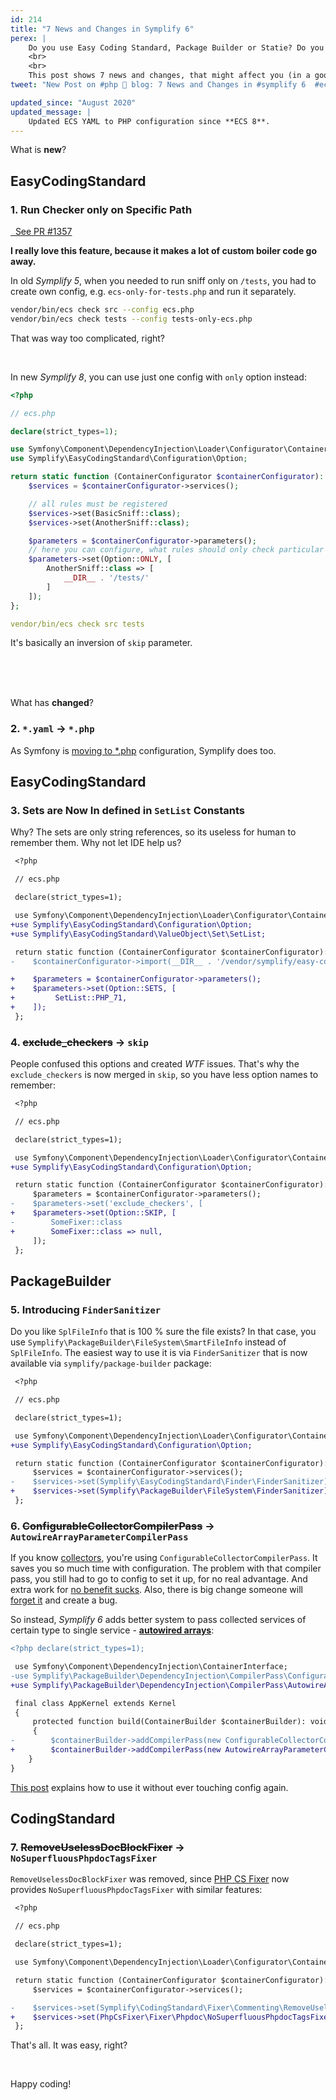 ```yaml
---
id: 214
title: "7 News and Changes in Symplify 6"
perex: |
    Do you use Easy Coding Standard, Package Builder or Statie? Do you need to upgrade safely? **Do you want to benefit from new features?**
    <br>
    <br>
    This post shows 7 news and changes, that might affect you (in a good way).
tweet: "New Post on #php 🐘 blog: 7 News and Changes in #symplify 6  #ecs"

updated_since: "August 2020"
updated_message: |
    Updated ECS YAML to PHP configuration since **ECS 8**.
---
```


What is **new**?

## EasyCodingStandard

### 1. Run Checker only on Specific Path

<a href="https://github.com/symplify/symplify/pull/1537" class="btn btn-dark btn-sm pull-right mt-2 mb-2">
    <em class="fab fa-github fa-fw"></em>
    &nbsp;
    See PR #1357
</a>

**I really love this feature, because it makes a lot of custom boiler code go away.**

In old *Symplify 5*, when you needed to run sniff only on `/tests`, you had to create own config, e.g. `ecs-only-for-tests.php` and run it separately.

```bash
vendor/bin/ecs check src --config ecs.php
vendor/bin/ecs check tests --config tests-only-ecs.php
```

That was way too complicated, right?

<br>

In new *Symplify 8*, you can use just one config with `only` option instead:

```php
<?php

// ecs.php

declare(strict_types=1);

use Symfony\Component\DependencyInjection\Loader\Configurator\ContainerConfigurator;
use Symplify\EasyCodingStandard\Configuration\Option;

return static function (ContainerConfigurator $containerConfigurator): void {
    $services = $containerConfigurator->services();

    // all rules must be registered
    $services->set(BasicSniff::class);
    $services->set(AnotherSniff::class);

    $parameters = $containerConfigurator->parameters();
    // here you can configure, what rules should only check particular paths
    $parameters->set(Option::ONLY, [
        AnotherSniff::class => [
            __DIR__ . '/tests/'
        ]
    ]);
};
```

```yaml
vendor/bin/ecs check src tests
```

It's basically an inversion of `skip` parameter.

<br>
<br>
<br>

What has **changed**?

### 2. `*.yaml` → `*.php`

As Symfony is [moving to *.php](https://github.com/symfony/symfony/issues/37186) configuration, Symplify does too.

## EasyCodingStandard

### 3. Sets are Now In defined in `SetList` Constants

Why? The sets are only string references, so its useless for human to remember them. Why not let IDE help us?

```diff
 <?php

 // ecs.php

 declare(strict_types=1);

 use Symfony\Component\DependencyInjection\Loader\Configurator\ContainerConfigurator;
+use Symplify\EasyCodingStandard\Configuration\Option;
+use Symplify\EasyCodingStandard\ValueObject\Set\SetList;

 return static function (ContainerConfigurator $containerConfigurator): void {
-    $containerConfigurator->import(__DIR__ . '/vendor/symplify/easy-coding-standard/config/php71.php');

+    $parameters = $containerConfigurator->parameters();
+    $parameters->set(Option::SETS, [
+         SetList::PHP_71,
+    ]);
 };
```

### 4. ~~exclude_checkers~~ → `skip`

People confused this options and created *WTF* issues. That's why the `exclude_checkers` is now merged in `skip`, so you have less option names to remember:

```diff
 <?php

 // ecs.php

 declare(strict_types=1);

 use Symfony\Component\DependencyInjection\Loader\Configurator\ContainerConfigurator;
+use Symplify\EasyCodingStandard\Configuration\Option;

 return static function (ContainerConfigurator $containerConfigurator): void {
     $parameters = $containerConfigurator->parameters();
-    $parameters->set('exclude_checkers', [
+    $parameters->set(Option::SKIP, [
-        SomeFixer::class
+        SomeFixer::class => null,
     ]);
 };
```

## PackageBuilder

### 5. Introducing `FinderSanitizer`

Do you like `SplFileInfo` that is 100 % sure the file exists? In that case, you use `Symplify\PackageBuilder\FileSystem\SmartFileInfo` instead of `SplFileInfo`. The easiest way to use it is via `FinderSanitizer` that is now available via `symplify/package-builder` package:

```diff
 <?php

 // ecs.php

 declare(strict_types=1);

 use Symfony\Component\DependencyInjection\Loader\Configurator\ContainerConfigurator;
+use Symplify\EasyCodingStandard\Configuration\Option;

 return static function (ContainerConfigurator $containerConfigurator): void {
     $services = $containerConfigurator->services();
-    $services->set(Symplify\EasyCodingStandard\Finder\FinderSanitizer);
+    $services->set(Symplify\PackageBuilder\FileSystem\FinderSanitizer);
 };
```

### 6. ~~ConfigurableCollectorCompilerPass~~ → `AutowireArrayParameterCompilerPass`

If you know [collectors](/clusters/#collector-pattern-the-shortcut-hack-to-solid-code), you're using `ConfigurableCollectorCompilerPass`. It saves you so much time with configuration. The problem with that compiler pass, you still had to go to config to set it up, for no real advantage. And extra work for [no benefit sucks](/blog/2019/02/14/why-config-coding-sucks/). Also, there is big change someone will [forget it](/blog/2018/08/27/why-and-how-to-avoid-the-memory-lock/) and create a bug.

So instead, *Symplify 6* adds better system to pass collected services of certain type to single service - **[autowired arrays](/blog/2018/11/12/will-autowired-arrays-finally-deprecate-tags-in-symfony-and-nette/)**:

```diff
<?php declare(strict_types=1);

 use Symfony\Component\DependencyInjection\ContainerInterface;
-use Symplify\PackageBuilder\DependencyInjection\CompilerPass\ConfigurableCollectorCompilerPass;
+use Symplify\PackageBuilder\DependencyInjection\CompilerPass\AutowireArrayParameterCompilerPass;

 final class AppKernel extends Kernel
 {
     protected function build(ContainerBuilder $containerBuilder): void
     {
-        $containerBuilder->addCompilerPass(new ConfigurableCollectorCompilerPass());
+        $containerBuilder->addCompilerPass(new AutowireArrayParameterCompilerPass());
    }
}
```

[This post](/blog/2018/11/12/will-autowired-arrays-finally-deprecate-tags-in-symfony-and-nette/) explains how to use it without ever touching config again.

## CodingStandard

### 7. ~~RemoveUselessDocBlockFixer~~ → `NoSuperfluousPhpdocTagsFixer`

`RemoveUselessDocBlockFixer` was removed, since [PHP CS Fixer](https://github.com/FriendsOfPHP/PHP-CS-Fixer) now provides `NoSuperfluousPhpdocTagsFixer` with similar features:

```diff
 <?php

 // ecs.php

 declare(strict_types=1);

 use Symfony\Component\DependencyInjection\Loader\Configurator\ContainerConfigurator;

 return static function (ContainerConfigurator $containerConfigurator): void {
     $services = $containerConfigurator->services();

-    $services->set(Symplify\CodingStandard\Fixer\Commenting\RemoveUselessDocBlockFixer::class);
+    $services->set(PhpCsFixer\Fixer\Phpdoc\NoSuperfluousPhpdocTagsFixer::class);
 };
```

That's all. It was easy, right?

<br>

Happy coding!

